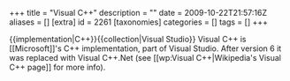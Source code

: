 +++
title = "Visual C++"
description = ""
date = 2009-10-22T21:57:16Z
aliases = []
[extra]
id = 2261
[taxonomies]
categories = []
tags = []
+++

{{implementation|C++}}{{collection|Visual Studio}}
Visual C++ is [[Microsoft]]'s C++ implementation, part of Visual Studio. After version 6 it was replaced with Visual C++.Net (see [[wp:Visual C++|Wikipedia's Visual C++ page]] for more info).
